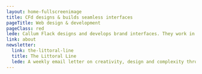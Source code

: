 ```yaml
---
layout: home-fullscreenimage
title: CFd designs & builds seamless interfaces
pageTitle: Web design & development
pageClass: red
lede: Callum Flack designs and develops brand interfaces. They work in a glance, creating the most valued currency—attention. Then they work to provide service with trust and speed. CFd builds "remark"-ability through a rare combination of comprehension, creativity + capability.
link: about
newsletter:
  link: the-littoral-line
  title: The Littoral Line
  lede: A weekly email letter on creativity, design and complexity through the lens of people and attention. Littoral as in the edge of things, like tidal zones. Line as in symmetry, like the alignment of connected thoughts.
---
```

